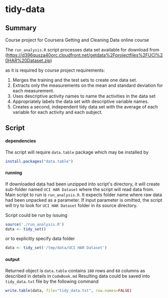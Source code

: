 tidy-data
=========

## Summary
Course project for Coursera Getting and Cleaning Data online course

The `run_analysis.R` script processes data set available for download from
   (https://d396qusza40orc.cloudfront.net/getdata%2Fprojectfiles%2FUCI%20HAR%20Dataset.zip) 

as it is required by course project requirements:
1. Merges the training and the test sets to create one data set.
2. Extracts only the measurements on the mean and standard deviation for each measurement. 
3. Uses descriptive activity names to name the activities in the data set
4. Appropriately labels the data set with descriptive variable names. 
5. Creates a second, independent tidy data set with the average of each variable for each activity and each subject.  

## Script
#### dependencies
The script will require `data.table` package which may be installed by 
```R
install.packages("data.table")
```

#### running
If downloaded data had been unzipped into script's directory, it will create sub-folder named `UCI HAR Dataset` where the script will read data from.
Main script to run is `run_analysis.R`. It expects folder name where raw data had been unpacked as a parameter. If input parameter is omitted, the script will try to look for `UCI HAR Dataset` folder in its source directory.

Script could be run by issuing
```R
source('./run_analysis.R')
data <- tidy_set()
```

or to explicitly specify data folder

```R
data <- tidy_set('/tmp/data/UCI HAR Dataset')
```

#### output
Returned object is `data.table` contains `180` rows and `68` columns as described  in details in `CodeBook.md`
Resulting data could be saved into `tidy_data.txt` file by the following command
```R
write.table(data, file="tidy_data.txt", row.names=FALSE)
```

